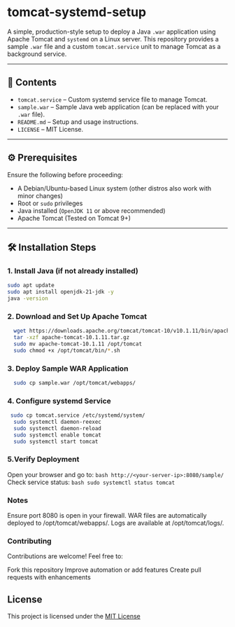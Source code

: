# tomcat-systemd-setup

A simple, production-style setup to deploy a Java `.war` application using Apache Tomcat and `systemd` on a Linux server. This repository provides a sample `.war` file and a custom `tomcat.service` unit to manage Tomcat as a background service.

---

## 📂 Contents

- `tomcat.service` – Custom systemd service file to manage Tomcat.
- `sample.war` – Sample Java web application (can be replaced with your `.war` file).
- `README.md` – Setup and usage instructions.
- `LICENSE` – MIT License.

---

## ⚙️ Prerequisites

Ensure the following before proceeding:

- A Debian/Ubuntu-based Linux system (other distros also work with minor changes)
- Root or `sudo` privileges
- Java installed (`OpenJDK 11` or above recommended)
- Apache Tomcat (Tested on Tomcat 9+)

---

## 🛠 Installation Steps

### 1. Install Java (if not already installed)

```bash
sudo apt update
sudo apt install openjdk-21-jdk -y
java -version
```

### 2. Download and Set Up Apache Tomcat

  ```bash
    wget https://downloads.apache.org/tomcat/tomcat-10/v10.1.11/bin/apache-tomcat-10.1.11.tar.gz
    tar -xzf apache-tomcat-10.1.11.tar.gz
    sudo mv apache-tomcat-10.1.11 /opt/tomcat
    sudo chmod +x /opt/tomcat/bin/*.sh
  ```

### 3. Deploy Sample WAR Application

  ```bash
    sudo cp sample.war /opt/tomcat/webapps/
  ```

### 4. Configure systemd Service

  ```bash
   sudo cp tomcat.service /etc/systemd/system/
    sudo systemctl daemon-reexec
    sudo systemctl daemon-reload
    sudo systemctl enable tomcat
    sudo systemctl start tomcat
  ```

### 5.Verify Deployment

  Open your browser and go to:
      ```bash
      http://<your-server-ip>:8080/sample/
      ```
  Check service status:
       ```bash
       sudo systemctl status tomcat
       ```

### Notes
  Ensure port 8080 is open in your firewall.
  WAR files are automatically deployed to /opt/tomcat/webapps/.
  Logs are available at /opt/tomcat/logs/.

### Contributing
Contributions are welcome! Feel free to:

  Fork this repository
  Improve automation or add features
  Create pull requests with enhancements

## License

This project is licensed under the [MIT License](LICENSE)
